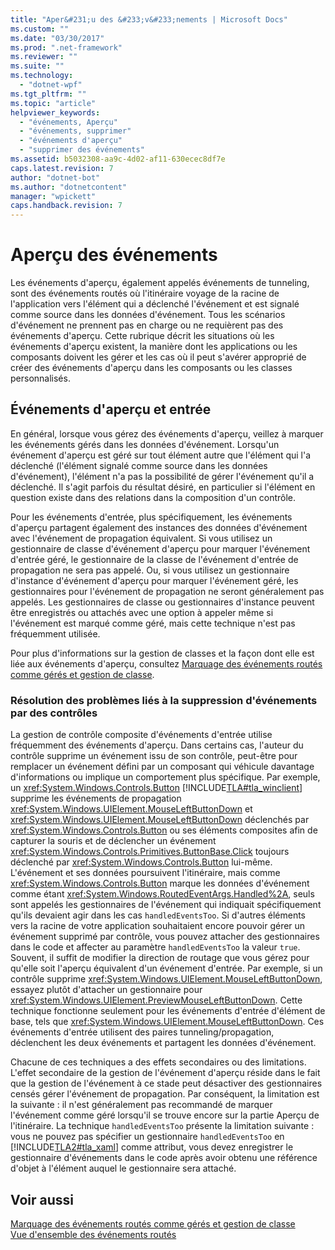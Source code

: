 ```yaml
---
title: "Aper&#231;u des &#233;v&#233;nements | Microsoft Docs"
ms.custom: ""
ms.date: "03/30/2017"
ms.prod: ".net-framework"
ms.reviewer: ""
ms.suite: ""
ms.technology: 
  - "dotnet-wpf"
ms.tgt_pltfrm: ""
ms.topic: "article"
helpviewer_keywords: 
  - "événements, Aperçu"
  - "événements, supprimer"
  - "événements d'aperçu"
  - "supprimer des événements"
ms.assetid: b5032308-aa9c-4d02-af11-630ecec8df7e
caps.latest.revision: 7
author: "dotnet-bot"
ms.author: "dotnetcontent"
manager: "wpickett"
caps.handback.revision: 7
---
```

# Aper&#231;u des &#233;v&#233;nements
Les événements d'aperçu, également appelés événements de tunneling, sont des événements routés où l'itinéraire voyage de la racine de l'application vers l'élément qui a déclenché l'événement et est signalé comme source dans les données d'événement.  Tous les scénarios d'événement ne prennent pas en charge ou ne requièrent pas des événements d'aperçu. Cette rubrique décrit les situations où les événements d'aperçu existent, la manière dont les applications ou les composants doivent les gérer et les cas où il peut s'avérer approprié de créer des événements d'aperçu dans les composants ou les classes personnalisés.  
  
## Événements d'aperçu et entrée  
 En général, lorsque vous gérez des événements d'aperçu, veillez à marquer les événements gérés dans les données d'événement.  Lorsqu'un événement d'aperçu est géré sur tout élément autre que l'élément qui l'a déclenché \(l'élément signalé comme source dans les données d'événement\), l'élément n'a pas la possibilité de gérer l'événement qu'il a déclenché.  Il s'agit parfois du résultat désiré, en particulier si l'élément en question existe dans des relations dans la composition d'un contrôle.  
  
 Pour les événements d'entrée, plus spécifiquement, les événements d'aperçu partagent également des instances des données d'événement avec l'événement de propagation équivalent.  Si vous utilisez un gestionnaire de classe d'événement d'aperçu pour marquer l'événement d'entrée géré, le gestionnaire de la classe de l'événement d'entrée de propagation ne sera pas appelé.  Ou, si vous utilisez un gestionnaire d'instance d'événement d'aperçu pour marquer l'événement géré, les gestionnaires pour l'événement de propagation ne seront généralement pas appelés.  Les gestionnaires de classe ou gestionnaires d'instance peuvent être enregistrés ou attachés avec une option à appeler même si l'événement est marqué comme géré, mais cette technique n'est pas fréquemment utilisée.  
  
 Pour plus d'informations sur la gestion de classes et la façon dont elle est liée aux événements d'aperçu, consultez [Marquage des événements routés comme gérés et gestion de classe](../../../../docs/framework/wpf/advanced/marking-routed-events-as-handled-and-class-handling.md).  
  
### Résolution des problèmes liés à la suppression d'événements par des contrôles  
 La gestion de contrôle composite d'événements d'entrée utilise fréquemment des événements d'aperçu.  Dans certains cas, l'auteur du contrôle supprime un événement issu de son contrôle, peut\-être pour remplacer un événement défini par un composant qui véhicule davantage d'informations ou implique un comportement plus spécifique.  Par exemple, un <xref:System.Windows.Controls.Button> [!INCLUDE[TLA#tla_winclient](../../../../includes/tlasharptla-winclient-md.md)] supprime les événements de propagation <xref:System.Windows.UIElement.MouseLeftButtonDown> et <xref:System.Windows.UIElement.MouseLeftButtonDown> déclenchés par <xref:System.Windows.Controls.Button> ou ses éléments composites afin de capturer la souris et de déclencher un événement <xref:System.Windows.Controls.Primitives.ButtonBase.Click> toujours déclenché par <xref:System.Windows.Controls.Button> lui\-même.  L'événement et ses données poursuivent l'itinéraire, mais comme <xref:System.Windows.Controls.Button> marque les données d'événement comme étant <xref:System.Windows.RoutedEventArgs.Handled%2A>, seuls sont appelés les gestionnaires de l'événement qui indiquait spécifiquement qu'ils devaient agir dans les cas `handledEventsToo`.  Si d'autres éléments vers la racine de votre application souhaitaient encore pouvoir gérer un événement supprimé par contrôle, vous pouvez attacher des gestionnaires dans le code et affecter au paramètre `handledEventsToo` la valeur `true`.  Souvent, il suffit de modifier la direction de routage que vous gérez pour qu'elle soit l'aperçu équivalent d'un événement d'entrée.  Par exemple, si un contrôle supprime <xref:System.Windows.UIElement.MouseLeftButtonDown>, essayez plutôt d'attacher un gestionnaire pour <xref:System.Windows.UIElement.PreviewMouseLeftButtonDown>.  Cette technique fonctionne seulement pour les événements d'entrée d'élément de base, tels que <xref:System.Windows.UIElement.MouseLeftButtonDown>.  Ces événements d'entrée utilisent des paires tunneling\/propagation, déclenchent les deux événements et partagent les données d'événement.  
  
 Chacune de ces techniques a des effets secondaires ou des limitations.  L'effet secondaire de la gestion de l'événement d'aperçu réside dans le fait que la gestion de l'événement à ce stade peut désactiver des gestionnaires censés gérer l'événement de propagation. Par conséquent, la limitation est la suivante : il n'est généralement pas recommandé de marquer l'événement comme géré lorsqu'il se trouve encore sur la partie Aperçu de l'itinéraire.  La technique `handledEventsToo` présente la limitation suivante : vous ne pouvez pas spécifier un gestionnaire `handledEventsToo` en [!INCLUDE[TLA2#tla_xaml](../../../../includes/tla2sharptla-xaml-md.md)] comme attribut, vous devez enregistrer le gestionnaire d'événements dans le code après avoir obtenu une référence d'objet à l'élément auquel le gestionnaire sera attaché.  
  
## Voir aussi  
 [Marquage des événements routés comme gérés et gestion de classe](../../../../docs/framework/wpf/advanced/marking-routed-events-as-handled-and-class-handling.md)   
 [Vue d'ensemble des événements routés](../../../../docs/framework/wpf/advanced/routed-events-overview.md)